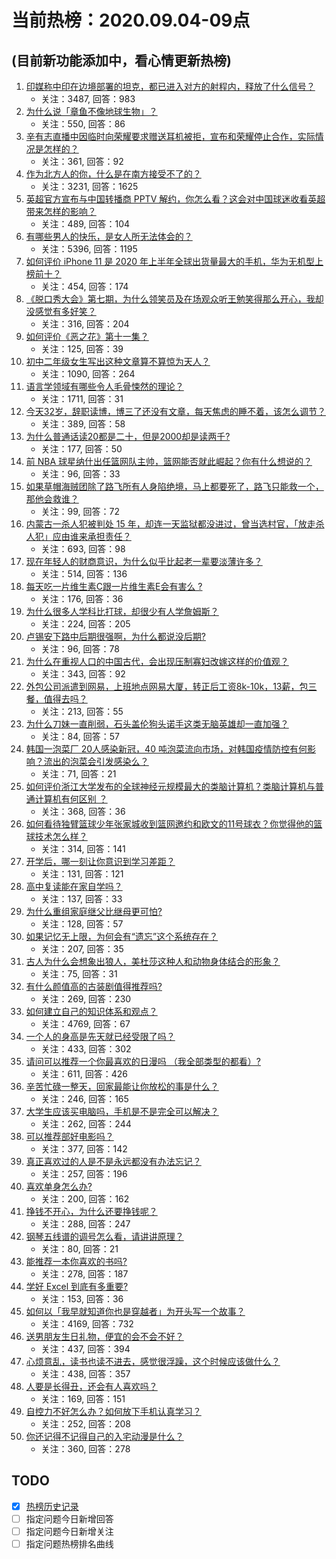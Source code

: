 # 当前热榜：2020.09.04-09点
## (目前新功能添加中，看心情更新热榜)
1. [印媒称中印在边境部署的坦克，都已进入对方的射程内，释放了什么信号？](https://www.zhihu.com/question/419156207)
    * 关注：3487, 回答：983
2. [为什么说「章鱼不像地球生物」？](https://www.zhihu.com/question/419101202)
    * 关注：550, 回答：86
3. [辛有志直播中因临时向荣耀要求赠送耳机被拒，宣布和荣耀停止合作，实际情况是怎样的？](https://www.zhihu.com/question/418599571)
    * 关注：361, 回答：92
4. [作为北方人的你，什么是在南方接受不了的？](https://www.zhihu.com/question/399513030)
    * 关注：3231, 回答：1625
5. [英超官方宣布与中国转播商 PPTV 解约，你怎么看？这会对中国球迷收看英超带来怎样的影响？](https://www.zhihu.com/question/419231849)
    * 关注：489, 回答：104
6. [有哪些男人的快乐，是女人所无法体会的？](https://www.zhihu.com/question/411832116)
    * 关注：5396, 回答：1195
7. [如何评价 iPhone 11 是 2020 年上半年全球出货量最大的手机，华为无机型上榜前十？](https://www.zhihu.com/question/418962414)
    * 关注：454, 回答：174
8. [《脱口秀大会》第七期，为什么领笑员及在场观众听王勉笑得那么开心，我却没感觉有多好笑？](https://www.zhihu.com/question/419071323)
    * 关注：316, 回答：204
9. [如何评价《恶之花》第十一集？](https://www.zhihu.com/question/419102081)
    * 关注：125, 回答：39
10. [初中二年级女生写出这种文章算不算惊为天人？](https://www.zhihu.com/question/419162538)
    * 关注：1090, 回答：264
11. [语言学领域有哪些令人毛骨悚然的理论？](https://www.zhihu.com/question/319691329)
    * 关注：1711, 回答：31
12. [今天32岁，辞职读博，博三了还没有文章，每天焦虑的睡不着，该怎么调节？](https://www.zhihu.com/question/418159010)
    * 关注：389, 回答：58
13. [为什么普通话读20都是二十，但是2000却是读两千?](https://www.zhihu.com/question/418545040)
    * 关注：177, 回答：50
14. [前 NBA 球星纳什出任篮网队主帅，篮网能否就此崛起？你有什么想说的？](https://www.zhihu.com/question/419261000)
    * 关注：96, 回答：33
15. [如果草帽海贼团除了路飞所有人身陷绝境，马上都要死了，路飞只能救一个，那他会救谁？](https://www.zhihu.com/question/406620788)
    * 关注：99, 回答：72
16. [内蒙古一杀人犯被判处 15 年，却连一天监狱都没进过，曾当选村官，「放走杀人犯」应由谁来承担责任？](https://www.zhihu.com/question/419150818)
    * 关注：693, 回答：98
17. [现在年轻人的财商意识，为什么似乎比起老一辈要淡薄许多？](https://www.zhihu.com/question/419079682)
    * 关注：514, 回答：136
18. [每天吃一片维生素C跟一片维生素E会有害么 ?](https://www.zhihu.com/question/376555929)
    * 关注：176, 回答：36
19. [为什么很多人学科比打球，却很少有人学詹姆斯？](https://www.zhihu.com/question/418064796)
    * 关注：224, 回答：205
20. [卢锡安下路中后期很强啊，为什么都说没后期?](https://www.zhihu.com/question/418178323)
    * 关注：96, 回答：78
21. [为什么在重视人口的中国古代，会出现压制寡妇改嫁这样的价值观？](https://www.zhihu.com/question/266279830)
    * 关注：343, 回答：92
22. [外包公司派遣到网易，上班地点网易大厦，转正后工资8k-10k，13薪，包三餐，值得去吗？](https://www.zhihu.com/question/395403095)
    * 关注：213, 回答：55
23. [为什么刀妹一直削弱，石头盖伦狗头诺手这类无脑英雄却一直加强？](https://www.zhihu.com/question/344270244)
    * 关注：84, 回答：57
24. [韩国一泡菜厂 20人感染新冠，40 吨泡菜流向市场，对韩国疫情防控有何影响？流出的泡菜会引发感染么？](https://www.zhihu.com/question/419198496)
    * 关注：71, 回答：21
25. [如何评价浙江大学发布的全球神经元规模最大的类脑计算机？类脑计算机与普通计算机有何区别 ？](https://www.zhihu.com/question/418855328)
    * 关注：368, 回答：36
26. [如何看待独臂篮球少年张家城收到篮网邀约和欧文的11号球衣？你觉得他的篮球技术怎么样？](https://www.zhihu.com/question/419036199)
    * 关注：314, 回答：141
27. [开学后，哪一刻让你意识到学习差距？](https://www.zhihu.com/question/419229114)
    * 关注：131, 回答：121
28. [高中复读能在家自学吗？](https://www.zhihu.com/question/332903047)
    * 关注：137, 回答：33
29. [为什么重组家庭继父比继母更可怕?](https://www.zhihu.com/question/334075958)
    * 关注：128, 回答：57
30. [如果记忆无上限，为何会有“遗忘”这个系统存在？](https://www.zhihu.com/question/418478901)
    * 关注：207, 回答：35
31. [古人为什么会想象出狼人，美杜莎这种人和动物身体结合的形象？](https://www.zhihu.com/question/417731955)
    * 关注：75, 回答：31
32. [有什么颜值高的古装剧值得推荐吗?](https://www.zhihu.com/question/416927543)
    * 关注：269, 回答：230
33. [如何建立自己的知识体系和观点？](https://www.zhihu.com/question/52782284)
    * 关注：4769, 回答：67
34. [一个人的身高是先天就已经受限了吗？](https://www.zhihu.com/question/418075430)
    * 关注：433, 回答：302
35. [请问可以推荐一个你最喜欢的日漫吗 （我全部类型的都看）?](https://www.zhihu.com/question/415710196)
    * 关注：611, 回答：426
36. [辛苦忙碌一整天，回家最能让你放松的事是什么？](https://www.zhihu.com/question/417744213)
    * 关注：246, 回答：165
37. [大学生应该买电脑吗，手机是不是完全可以解决？](https://www.zhihu.com/question/418392355)
    * 关注：262, 回答：244
38. [可以推荐部好电影吗？](https://www.zhihu.com/question/418518233)
    * 关注：377, 回答：142
39. [真正喜欢过的人是不是永远都没有办法忘记？](https://www.zhihu.com/question/417811667)
    * 关注：257, 回答：196
40. [喜欢单身怎么办?](https://www.zhihu.com/question/418591660)
    * 关注：200, 回答：162
41. [挣钱不开心，为什么还要挣钱呢？](https://www.zhihu.com/question/417621704)
    * 关注：288, 回答：247
42. [钢琴五线谱的调号怎么看，请讲讲原理？](https://www.zhihu.com/question/380996259)
    * 关注：80, 回答：21
43. [能推荐一本你喜欢的书吗?](https://www.zhihu.com/question/418521081)
    * 关注：278, 回答：187
44. [学好 Excel 到底有多重要?](https://www.zhihu.com/question/336210446)
    * 关注：153, 回答：36
45. [如何以「我早就知道你也是穿越者」为开头写一个故事？](https://www.zhihu.com/question/351825376)
    * 关注：4169, 回答：732
46. [送男朋友生日礼物，便宜的会不会不好？](https://www.zhihu.com/question/300317841)
    * 关注：437, 回答：394
47. [心烦意乱，读书也读不进去，感觉很浮躁，这个时候应该做什么？](https://www.zhihu.com/question/417091194)
    * 关注：438, 回答：357
48. [人要是长得丑，还会有人喜欢吗？](https://www.zhihu.com/question/417988215)
    * 关注：169, 回答：151
49. [自控力不好怎么办？如何放下手机认真学习？](https://www.zhihu.com/question/415571294)
    * 关注：252, 回答：208
50. [你还记得不记得自己的入宅动漫是什么？](https://www.zhihu.com/question/417070611)
    * 关注：360, 回答：278
## TODO
* [x] [热榜历史记录](hot_history/AllHot.md)
* [ ] 指定问题今日新增回答
* [ ] 指定问题今日新增关注
* [ ] 指定问题热榜排名曲线
